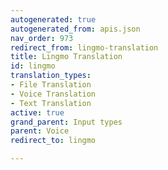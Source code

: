 ```yaml
---
autogenerated: true
autogenerated_from: apis.json
nav_order: 973
redirect_from: lingmo-translation
title: Lingmo Translation
id: lingmo
translation_types:
- File Translation
- Voice Translation
- Text Translation
active: true
grand_parent: Input types
parent: Voice
redirect_to: lingmo

---
```


